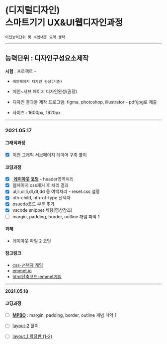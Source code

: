 # (디지털디자인)  <br />스마트기기 UX&UI웹디자인과정

`이전능력단위 및 수업내용 요약 생략`

---

## 능력단위 : 디자인구성요소제작

**시험** : 프로젝트 -

- `메인페이지 디자인 완성(기준)` 
- 메인~서브 페이지 디자인완성(권장)

- 디자인 결과물 제작 프로그램: figma, photoshop, illustrator - pdf/jpg로 제출

- 사이즈 : 1600px, 1920px 

  

---

### **2021.05.17**

#### 그래픽과정

- [x] 이전 그래픽 서브페이지 레이어 구축 풀이

#### 코딩과정

- [x] **[ 레이아웃 코딩](../work/c-01_layout_basic_01-1.pdf)** - header영역처리
- [x] 웹페이지 css제거 후 처리 결과 
- [x] ul,li,ol,li,dl,dt,dd 등 여백처리 - reset.css 설정
- [x] nth-child, nth-of-type 선택자
- [x] psuedo코드 부분 추가
- [x] vscode snippet 세팅(영상참조)
- [ ] margin, padding, border, outline 개념 파악 1

#### 과제

- 레이아웃 파일 2 코딩

#### 참고링크

- [css-선택자 게임](https://flukeout.github.io/)
- [emmet.io](https://docs.emmet.io/cheat-sheet/)
- [html단축코드-emmet게임](https://ahndohun.github.io/emmet-game/)

---

**2021.05.18**

#### 코딩과정

- [ ] **[MPBO](../work/b-02_mpbo.pdf)** : margin, padding, border, outline 개념 파악 1
- [ ] [layout-2](../work/c-02_layout_basic_02.jpg) 풀이
- [ ] [layout_1 확장판 (1-2)](../work/c-01_layout_basic_01-2.pdf)

